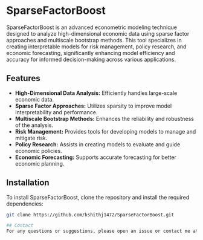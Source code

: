 # SparseFactorBoost

SparseFactorBoost is an advanced econometric modeling technique designed to analyze high-dimensional economic data using sparse factor approaches and multiscale bootstrap methods. This tool specializes in creating interpretable models for risk management, policy research, and economic forecasting, significantly enhancing model efficiency and accuracy for informed decision-making across various applications.

## Features

- **High-Dimensional Data Analysis:** Efficiently handles large-scale economic data.
- **Sparse Factor Approaches:** Utilizes sparsity to improve model interpretability and performance.
- **Multiscale Bootstrap Methods:** Enhances the reliability and robustness of the analysis.
- **Risk Management:** Provides tools for developing models to manage and mitigate risk.
- **Policy Research:** Assists in creating models to evaluate and guide economic policies.
- **Economic Forecasting:** Supports accurate forecasting for better economic planning.

## Installation

To install SparseFactorBoost, clone the repository and install the required dependencies:

```bash
git clone https://github.com/kshithj1472/SparseFactorBoost.git

## Contact
For any questions or suggestions, please open an issue or contact me at kshithijshetty1472@gmail.com. I hope you find SparseFactorBoost useful for your econometric modeling needs!
